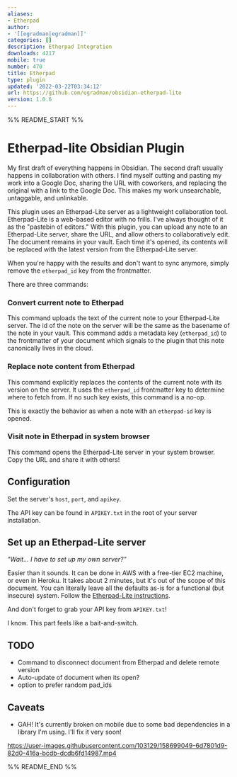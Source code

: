 ```yaml
---
aliases:
- Etherpad
author:
- '[[egradman|egradman]]'
categories: []
description: Etherpad Integration
downloads: 4217
mobile: true
number: 470
title: Etherpad
type: plugin
updated: '2022-03-22T03:34:12'
url: https://github.com/egradman/obsidian-etherpad-lite
version: 1.0.6
---
```


%% README_START %%

# Etherpad-lite Obsidian Plugin

My first draft of everything happens in Obsidian.  The second draft usually happens in collaboration with others.  I find myself cutting and pasting my work into a Google Doc, sharing the URL with coworkers, and replacing the original with a link to the Google Doc.  This makes my work unsearchable, untaggable, and unlinkable.

This plugin uses an Etherpad-Lite server as a lightweight collaboration tool.  Etherpad-Lite is a web-based editor with no frills.  I've always thought of it as the "pastebin of editors."  With this plugin, you can upload any note to an Etherpad-Lite server, share the URL, and allow others to collaboratively edit.  The document remains in your vault.  Each time it's opened, its contents will be replaced with the latest version from the Etherpad-Lite server.

When you're happy with the results and don't want to sync anymore, simply remove the `etherpad_id` key from the frontmatter.

There are three commands:

### Convert current note to Etherpad

This command uploads the text of the current note to your Etherpad-Lite server.  The id of the note on the server will be the same as the basename of the note in your vault.  This command adds a metadata key (`etherpad_id`) to the frontmatter of your document which signals to the plugin that this note canonically lives in the cloud.

### Replace note content from Etherpad

This command explicitly replaces the contents of the current note with its version on the server. It uses the `etherpad_id` frontmatter key to determine where to fetch from.  If no such key exists, this command is a no-op.

This is exactly the behavior as when a note with an `etherpad-id` key is opened.

### Visit note in Etherpad in system browser

This command opens the Etherpad-Lite server in your system browser.  Copy the URL and share it with others!

## Configuration

Set the server's `host`, `port`, and `apikey`.

The API key can be found in `APIKEY.txt` in the root of your server installation.

## Set up an Etherpad-Lite server

_"Wait... I have to set up my own server?"_

Easier than it sounds.  It can be done in AWS with a free-tier EC2 machine, or even in Heroku.  It takes about 2 minutes, but it's out of the scope of this document.  You can literally leave all the defaults as-is for a functional (but insecure) system.  Follow the [Etherpad-Lite instructions](https://github.com/ether/etherpad-lite).

And don't forget to grab your API key from `APIKEY.txt`!

I know.  This part feels like a bait-and-switch.

## TODO

- Command to disconnect document from Etherpad and delete remote version
- Auto-update of document when its open?
- option to prefer random pad_ids


## Caveats

- GAH!  It's currently broken on mobile due to some bad dependencies in a library I'm using.  I'll fix it very soon!

https://user-images.githubusercontent.com/103129/158699049-6d7801d9-82d0-416a-bcdb-dcdb6fd14987.mp4


%% README_END %%